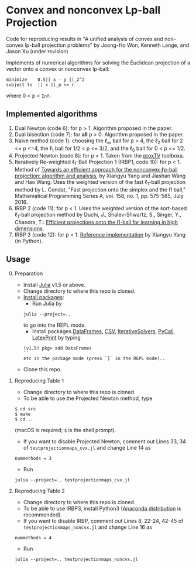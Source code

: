 # Convex and nonconvex Lp-ball Projection

Code for reproducing results in "A unified analysis of convex and non-convex lp-ball projection problems" by Joong-Ho Won, Kenneth Lange, and Jason Xu (under revision)

Implements of numerical algorithms for solving the Euclidean projection of a vector onto a convex or nonconvex lp-ball: 

```
minimize    0.5|| x - y ||_2^2
subject to  || x ||_p <= r
```

where 0 < p < `Inf`.

## Implemented algorithms

1. Dual Newton (code 6): for p > 1. Algorithm proposed in the paper.
2. Dual bisection (code 7): for **all** p > 0. Algorithm proposed in the paper.
3. Naive method (code 1): choosing the $\ell_{\infty}$ ball for p > 4, the $\ell_2$ ball for 2 <= p <=4, the $\ell_1$ ball for 1/2 < p <= 3/2, and the $\ell_0$ ball for 0 < p <= 1/2.
4. Projected Newton (code 8): for p > 1. Taken from the [proxTV](https://github.com/albarji/proxTV) toolboxa.
5. Iteratively Re-weighted $\ell_1$-Ball Projection 1 (IRBP1, code 10): for p < 1. Method of [Towards an efficient approach for the nonconvex ℓp-ball projection: algorithm and analysis](https://arxiv.org/abs/2101.01350), by Xiangyu Yang and Jiashan Wang and Hao Wang. Uses the weighted version of the fast $\ell_1$-ball projection method by L. Condat, "Fast projection onto the simplex and the l1 ball," Mathematical Programming Series A, vol. 158, no. 1, pp. 575-585, July 2016.
6. IRBP 2 (code 11): for p < 1. Uses the weighted version of the sort-based $\ell_1$-ball projection method by Duchi, J., Shalev-Shwartz, S., Singer, Y., Chandra, T.: [Efficient projections onto the l1-ball for learning in high dimensions](https://web.stanford.edu/~jduchi/projects/DuchiShSiCh08.html).
7. IRBP 3 (code 12): for p < 1. [Reference implementation](https://github.com/Optimizater/Lp-ball-Projection) by Xiangyu Yang (in Python).

## Usage

0. Preparation 
	* Install [Julia](https://julialang.org) v1.5 or above.
	* Change directory to where this repo is cloned.
	* [Install packages](https://docs.julialang.org/en/v1/stdlib/Pkg/): 
		- Run Julia by
		```
		julia --project=.. 
		```
		to go into the REPL mode.
		- Install packages [DataFrames](https://github.com/JuliaData/DataFrames.jl), [CSV](https://github.com/JuliaData/CSV.jl), [IterativeSolvers](https://github.com/JuliaLinearAlgebra/IterativeSolvers.jl), [PyCall](https://github.com/JuliaPy/PyCall.jl), [LatexPrint](https://github.com/scheinerman/LatexPrint.jl) by typing
		```
		(v1.5) pkg> add DataFrames
		``
		etc in the package mode (press `]` in the REPL mode)..
	* Clone this repo.

1. Reproducing Table 1
	- Change directory to where this repo is cloned.
	- To be able to use the Projected Newton method, type
	```
	$ cd src
	$ make
	$ cd ..
	```
	(macOS is required; `$` is the shell prompt).
	- If you want to disable Projected Newton, comment out Lines 33, 34 of `testprojectionmaps_cvx.jl` and change Line 14 as
	```
	nummethods = 3
	```
	- Run
	```
	julia --project=.. testprojectionmaps_cvx.jl
	```

2. Reproducing Table 2
	- Change directory to where this repo is cloned.
	- To be able to use IRBP3, install Python3 ([Anaconda distribution](https://www.anaconda.com) is recommended).
	- If you want to disable IRBP, comment out Lines 8, 22-24, 42-45 of `testprojectionmaps_noncvx.jl` and change Line 16 as
	```
	nummethods = 4
	```
	- Run
	```
	julia --project=.. testprojectionmaps_noncvx.jl
	```


